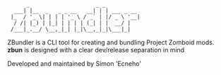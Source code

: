 ```
      _                     _ _
  ___| |__  _   _ _ __   __| | | ___ _ __ 
 |_  / '_ \| | | | '_ \ / _` | |/ _ \ '__|
  / /| |_) | |_| | | | | (_| | |  __/ |   
 /___|_.__/ \__,_|_| |_|\__,_|_|\___|_|   

```

ZBundler is a CLI tool for creating and bundling Project Zomboid mods.<br>
<b>zbun</b> is designed with a clear dev/release separation in mind

Developed and maintained by Simon 'Ecneho'